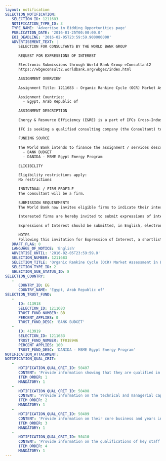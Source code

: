 ```yaml
---
layout: notification
SELECTION_NOTIFICATION: 
   SELECTION_ID: 1211683
   NOTIFICATION_TYPE_ID: 3
   TYPE_NAME: 'Advertise in Bidding Opportunities page'
   PUBLICATION_DATE: '2016-01-25T00:00:00.0'
   EOI_DEADLINE: '2016-02-05T23:59:59.900000000'
   ADVERTISEMENT_TEXT: |
      SELECTION FOR CONSULTANTS BY THE WORLD BANK GROUP
      
      REQUEST FOR EXPRESSIONS OF INTEREST
      
      Electronic Submissions through World Bank Group eConsultant2
      https://wbgeconsult2.worldbank.org/wbgec/index.html
      
      ASSIGNMENT OVERVIEW
      
      Assignment Title: 1211683 - Organic Rankine Cycle (OCR) Market Assessment in Egypt and Global Supplier and Price Trends
      
      Assignment Countries:
        - Egypt, Arab Republic of
      
      ASSIGNMENT DESCRIPTION
      
      Energy & Resource Efficiency (E&RE) is a part of IFCs Cross-Industry Advisory Solutions Division: Supports clients to optimize access to reliable, cost-effective energy, to address resource availability risk, and manage production more efficiently to minimize losses and costs. 
      
      IFC is seeking a qualified consulting company (the Consultant) to undertake a market based assessment in order to help IFC to understand the market potential for Organic Rankine Cycle (ORC) technology implementation (based on med-high heat concentrated flue gas waste heat production) in selected key sectors in Egypt.  The assessment should include an assessment of both the technical and the economic viability in order to inform IFC clients, ORC suppliers and financial institutions (and possibly ESCOs) on the specific ORC opportunities in Egypt.
      
      FUNDING SOURCE
      
      The World Bank intends to finance the assignment / services described below under the following trust fund(s):
        - BANK BUDGET
        - DANIDA - MSME Egypt Energy Program
      
      ELIGIBILITY
      
      Eligibility restrictions apply:
      No restrictions
      
      INDIVIDUAL / FIRM PROFILE
      The consultant will be a firm. 
      
      SUBMISSION REQUIREMENTS
      The World Bank now invites eligible firms to indicate their interest in providing the services.  Interested firms must provide information indicating that they are qualified to perform the services (brochures, description of similar assignments, experience in similar conditions, availability of appropriate skills among staff, etc. for firms; CV and cover letter for individuals).  Please note that the total size of all attachments should be less than 5MB.  Consultants may associate to enhance their qualifications.
      
      Interested firms are hereby invited to submit expressions of interest.
      
      Expressions of Interest should be submitted, in English, electronically through World Bank Group eTendering (https://wbgeconsult2.worldbank.org/wbgec/index.html)
      
      NOTES
      Following this invitation for Expression of Interest, a shortlist of qualified firms will be formally invited to submit proposals.  Shortlisting and selection will be subject to the availability of funding.
   DRAFT_FLAG: 0
   LANGUAGE_OF_NOTICE: 'English'
   ADVERTISE_UNTIL: '2016-02-05T23:59:59.0'
   SELECTION_NUMBER: 1211683
   SELECTION_TITLE: 'Organic Rankine Cycle (OCR) Market Assessment in Egypt and Global Supplier and Price Trends'
   SELECTION_TYPE_ID: 2
   SELECTION_SUB_STATUS_ID: 8
SELECTION_COUNTRY: 
   - 
      COUNTRY_ID: EG
      COUNTRY_NAME: 'Egypt, Arab Republic of'
SELECTION_TRUST_FUND: 
   - 
      ID: 413918
      SELECTION_ID: 1211683
      TRUST_FUND_NUMBER: BB
      PERCENT_APPLIES: 0
      TRUST_FUND_DESC: 'BANK BUDGET'
   - 
      ID: 413919
      SELECTION_ID: 1211683
      TRUST_FUND_NUMBER: TF018946
      PERCENT_APPLIES: 100
      TRUST_FUND_DESC: 'DANIDA - MSME Egypt Energy Program'
NOTIFICATION_ATTACHMENT: 
NOTIFICATION_QUAL_CRIT: 
   - 
      NOTIFICATION_QUAL_CRIT_ID: 50407
      CONTENT: 'Provide information showing that they are qualified in the field of the assignment.'
      ITEM_ORDER: 1
      MANDATORY: 1
   - 
      NOTIFICATION_QUAL_CRIT_ID: 50408
      CONTENT: 'Provide information on the technical and managerial capabilities of the firm.'
      ITEM_ORDER: 2
      MANDATORY: 1
   - 
      NOTIFICATION_QUAL_CRIT_ID: 50409
      CONTENT: 'Provide information on their core business and years in business.'
      ITEM_ORDER: 3
      MANDATORY: 1
   - 
      NOTIFICATION_QUAL_CRIT_ID: 50410
      CONTENT: 'Provide information on the qualifications of key staff.'
      ITEM_ORDER: 4
      MANDATORY: 1
---
```

